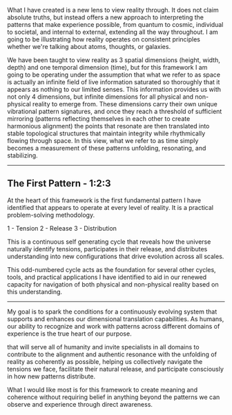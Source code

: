 
What I have created is a new lens to view reality through. It does not claim absolute truths, but instead offers a new approach to interpreting the patterns that make experience possible, from quantum to cosmic, individual to societal, and internal to external, extending all the way throughout. I am going to be illustrating how reality operates on consistent principles whether we're talking about atoms, thoughts, or galaxies.

We have been taught to view reality as 3 spatial dimensions (height, width, depth) and one temporal dimension (time), but for this framework I am going to be operating under the assumption that what we refer to as space is actually an infinite field of live information saturated so thoroughly that it appears as nothing to our limited senses. This information provides us with not only 4 dimensions, but infinite dimensions for all physical and non-physical reality to emerge from. These dimensions carry their own unique vibrational pattern signatures, and once they reach a threshold of sufficient mirroring (patterns reflecting themselves in each other to create harmonious alignment) the points that resonate are then translated into stable topological structures that maintain integrity while rhythmically flowing through space. In this view, what we refer to as time simply becomes a measurement of these patterns unfolding, resonating, and stabilizing.

---
## The First Pattern - 1:2:3 

At the heart of this framework is the first fundamental pattern I have identified that appears to operate at every level of reality.  It is a practical problem-solving methodology.

1 - Tension
2 - Release
3 - Distribution 

This is a continuous self generating cycle that reveals how the universe naturally identify tensions, participates in their release, and distributes understanding into new configurations that drive evolution across all scales.

This odd-numbered cycle acts as the foundation for several other cycles, tools, and practical applications I have identified to aid in our renewed capacity for navigation of both physical and non-physical reality based on this understanding. 

---

My goal is to spark the conditions for a continuously evolving system that supports and enhances our dimensional translation capabilities. As humans, our ability to recognize and work with patterns across different domains of experience is the true heart of our purpose.

that will serve all of humanity and invite specialists in all domains to contribute to the alignment and authentic resonance with the unfolding of reality as coherently as possible, helping us collectively navigate the tensions we face, facilitate their natural release, and participate consciously in how new patterns distribute.

What I would like most is for this framework to create meaning and coherence without requiring belief in anything beyond the patterns we can observe and experience through direct awareness.